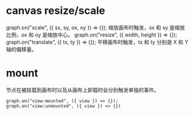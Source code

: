 # canvas resize/scale
graph.on("scale", ({ sx, sy, ox, oy }) => {});
    缩放画布时触发，sx 和 sy 是缩放比例，ox 和 oy 是缩放中心。
graph.on("resize", ({ width, height }) => {});
graph.on("translate", ({ tx, ty }) => {});
    平移画布时触发，tx 和 ty 分别是 X 和 Y 轴的偏移量。

# mount
节点在被挂载到画布时以及从画布上卸载时会分别触发单独的事件。

    graph.on("view:mounted", ({ view }) => {});
    graph.on("view:unmounted", ({ view }) => {})